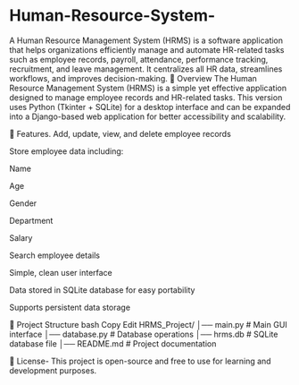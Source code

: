 # Human-Resource-System-
A Human Resource Management System (HRMS) is a software application that helps organizations efficiently manage and automate HR-related tasks such as employee records, payroll, attendance, performance tracking, recruitment, and leave management. It centralizes all HR data, streamlines workflows, and improves decision-making.
📌 Overview
The Human Resource Management System (HRMS) is a simple yet effective application designed to manage employee records and HR-related tasks.
This version uses Python (Tkinter + SQLite) for a desktop interface and can be expanded into a Django-based web application for better accessibility and scalability.

🚀 Features.
Add, update, view, and delete employee records

Store employee data including:

Name

Age

Gender

Department

Salary

Search employee details

Simple, clean user interface

Data stored in SQLite database for easy portability

Supports persistent data storage

📂 Project Structure
bash
Copy
Edit
HRMS_Project/
│── main.py          # Main GUI interface
│── database.py      # Database operations
│── hrms.db          # SQLite database file
│── README.md        # Project documentation

📜 License-
This project is open-source and free to use for learning and development purposes.
